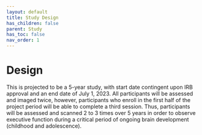 ```yaml
---
layout: default
title: Study Design
has_children: false
parent: Study
has_toc: false
nav_order: 1
---
```

# Design 
This is projected to be a 5-year study, with start date contingent upon IRB approval and an end date of July 1, 2023. All participants will be assessed and imaged twice, however, participants who enroll in the first half of the project period will be able to complete a third session. Thus, participants will be assessed and scanned 2 to 3 times over 5 years in order to observe executive function during a critical period of ongoing brain development (childhood and adolescence). 

